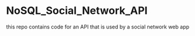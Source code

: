 # NoSQL_Social_Network_API
this repo contains code for an API that is used by a social network web app
